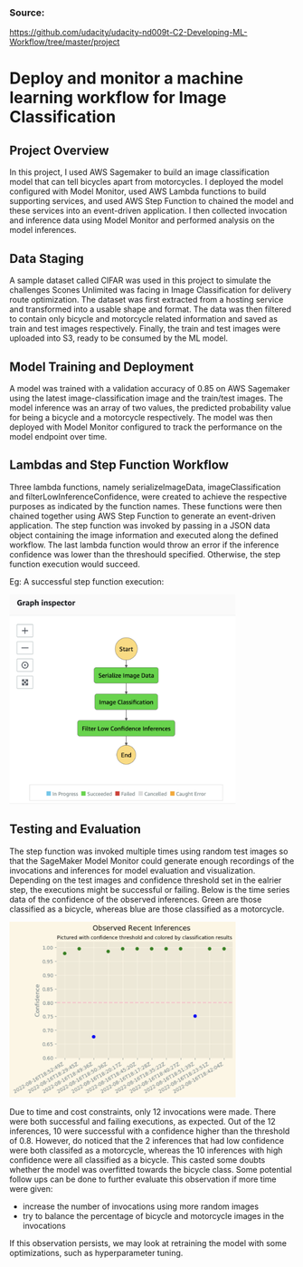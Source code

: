### Source:
https://github.com/udacity/udacity-nd009t-C2-Developing-ML-Workflow/tree/master/project

# Deploy and monitor a machine learning workflow for Image Classification

## Project Overview
In this project, I used AWS Sagemaker to build an image classification model that can tell bicycles apart from motorcycles. I deployed the model configured with Model Monitor, used AWS Lambda functions to build supporting services, and used AWS Step Function to chained the model and these services into an event-driven application. I then collected invocation and inference data using Model Monitor and performed analysis on the model inferences.

## Data Staging
A sample dataset called CIFAR was used in this project to simulate the challenges Scones Unlimited was facing in Image Classification for delivery route optimization. The dataset was first extracted from a hosting service and transformed into a usable shape and format. The data was then filtered to contain only bicycle and motorcycle related information and saved as train and test images respectively. Finally, the train and test images were uploaded into S3, ready to be consumed by the ML model.

## Model Training and Deployment
A model was trained with a validation accuracy of 0.85 on AWS Sagemaker using the latest image-classification image and the train/test images. The model inference was an array of two values, the predicted probability value for being a bicycle and a motorcycle respectively. The model was then deployed with Model Monitor configured to track the performance on the model endpoint over time.

## Lambdas and Step Function Workflow
Three lambda functions, namely serializeImageData, imageClassification and filterLowInferenceConfidence, were created to achieve the respective purposes as indicated by the function names. These functions were then chained together using AWS Step Function to generate an event-driven application. The step function was invoked by passing in a JSON data object containing the image information and executed along the defined workflow. The last lambda function would throw an error if the inference confidence was lower than the threshould specified. Otherwise, the step function execution would succeed.

Eg: A successful step function execution:

<img src="img/step_function.png" alt="step_function.png" width="400"/>

## Testing and Evaluation
The step function was invoked multiple times using random test images so that the SageMaker Model Monitor could generate enough recordings of the invocations and inferences for model evaluation and visualization. Depending on the test images and confidence threshold set in the ealrier step, the executions might be successful or failing.
Below is the time series data of the confidence of the observed inferences. Green are those classified as a bicycle, whereas blue are those classified as a motorcycle.

<img src="img/inferences.png" alt="inferences.png" width="400"/>

Due to time and cost constraints, only 12 invocations were made. There were both successful and failing executions, as expected. Out of the 12 inferences, 10 were successful with a confidence higher than the threshold of 0.8. However, do noticed that the 2 inferences that had low confidence were both classifed as a motorcycle, whereas the 10 inferences with high confidence were all classified as a bicycle. This casted some doubts whether the model was overfitted towards the bicycle class. Some potential follow ups can be done to further evaluate this observation if more time were given:
* increase the number of invocations using more random images
* try to balance the percentage of bicycle and motorcycle images in the invocations

If this observation persists, we may look at retraining the model with some optimizations, such as hyperparameter tuning.
